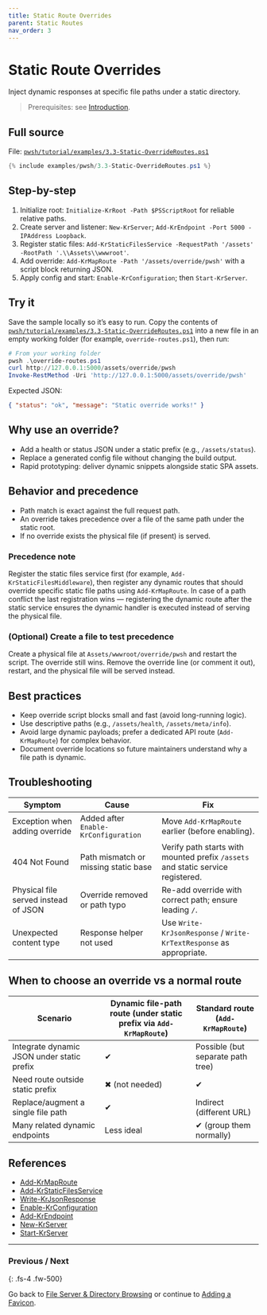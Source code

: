 ```yaml
---
title: Static Route Overrides
parent: Static Routes
nav_order: 3
---
```


# Static Route Overrides

Inject dynamic responses at specific file paths under a static directory.

> Prerequisites: see [Introduction][Introduction].

## Full source

File: [`pwsh/tutorial/examples/3.3-Static-OverrideRoutes.ps1`][3.3-Static-OverrideRoutes.ps1]

```powershell
{% include examples/pwsh/3.3-Static-OverrideRoutes.ps1 %}
```

## Step-by-step

1. Initialize root: `Initialize-KrRoot -Path $PSScriptRoot` for reliable relative paths.
2. Create server and listener: `New-KrServer`; `Add-KrEndpoint -Port 5000 -IPAddress Loopback`.
3. Register static files: `Add-KrStaticFilesService -RequestPath '/assets' -RootPath '.\\Assets\\wwwroot'`.
4. Add override: `Add-KrMapRoute -Path '/assets/override/pwsh'` with a script block returning JSON.
5. Apply config and start: `Enable-KrConfiguration`; then `Start-KrServer`.

## Try it

Save the sample locally so it’s easy to run. Copy the contents of
[`pwsh/tutorial/examples/3.3-Static-OverrideRoutes.ps1`][3.3-Static-OverrideRoutes.ps1]
into a new file in an empty working folder (for example, `override-routes.ps1`), then run:

```powershell
# From your working folder
pwsh .\override-routes.ps1
curl http://127.0.0.1:5000/assets/override/pwsh
Invoke-RestMethod -Uri 'http://127.0.0.1:5000/assets/override/pwsh'
```

Expected JSON:

```json
{ "status": "ok", "message": "Static override works!" }
```

## Why use an override?

- Add a health or status JSON under a static prefix (e.g., `/assets/status`).
- Replace a generated config file without changing the build output.
- Rapid prototyping: deliver dynamic snippets alongside static SPA assets.

## Behavior and precedence

- Path match is exact against the full request path.
- An override takes precedence over a file of the same path under the static root.
- If no override exists the physical file (if present) is served.

### Precedence note

Register the static files service first (for example,
`Add-KrStaticFilesMiddleware`), then register any dynamic routes that should
override specific static file paths using `Add-KrMapRoute`. In case of a path
conflict the last registration wins — registering the dynamic route after the
static service ensures the dynamic handler is executed instead of serving the
physical file.

### (Optional) Create a file to test precedence

Create a physical file at `Assets/wwwroot/override/pwsh` and restart the script. The override still wins.
Remove the override line (or comment it out), restart, and the physical file will be served instead.

## Best practices

- Keep override script blocks small and fast (avoid long-running logic).
- Use descriptive paths (e.g., `/assets/health`, `/assets/meta/info`).
- Avoid large dynamic payloads; prefer a dedicated API route (`Add-KrMapRoute`) for complex behavior.
- Document override locations so future maintainers understand why a file path is dynamic.

## Troubleshooting

| Symptom                              | Cause                                | Fix                                                                             |
|--------------------------------------|--------------------------------------|---------------------------------------------------------------------------------|
| Exception when adding override       | Added after `Enable-KrConfiguration` | Move `Add-KrMapRoute` earlier (before enabling).                                |
| 404 Not Found                        | Path mismatch or missing static base | Verify path starts with mounted prefix `/assets` and static service registered. |
| Physical file served instead of JSON | Override removed or path typo        | Re-add override with correct path; ensure leading `/`.                          |
| Unexpected content type              | Response helper not used             | Use `Write-KrJsonResponse` / `Write-KrTextResponse` as appropriate.             |

## When to choose an override vs a normal route

| Scenario                                   | Dynamic file-path route (under static prefix via `Add-KrMapRoute`) | Standard route (`Add-KrMapRoute`) |
|--------------------------------------------|---------------------------------------------------------------------|-----------------------------------|
| Integrate dynamic JSON under static prefix | ✔                                                                   | Possible (but separate path tree) |
| Need route outside static prefix           | ✖ (not needed)                                                      | ✔                                 |
| Replace/augment a single file path         | ✔                                                                   | Indirect (different URL)          |
| Many related dynamic endpoints             | Less ideal                                                          | ✔ (group them normally)           |

## References

- [Add-KrMapRoute][Add-KrMapRoute]
- [Add-KrStaticFilesService][Add-KrStaticFilesService]
- [Write-KrJsonResponse][Write-KrJsonResponse]
- [Enable-KrConfiguration][Enable-KrConfiguration]
- [Add-KrEndpoint][Add-KrEndpoint]
- [New-KrServer][New-KrServer]
- [Start-KrServer][Start-KrServer]

---

### Previous / Next

{: .fs-4 .fw-500}

Go back to [File Server & Directory Browsing][Previous] or continue to [Adding a Favicon][Next].

[3.3-Static-OverrideRoutes.ps1]: /pwsh/tutorial/examples/3.3-Static-OverrideRoutes.ps1
[Add-KrMapRoute]: /pwsh/cmdlets/Add-KrMapRoute
[Add-KrStaticFilesService]: /pwsh/cmdlets/Add-KrStaticFilesService
[Write-KrJsonResponse]: /pwsh/cmdlets/Write-KrJsonResponse
[Enable-KrConfiguration]: /pwsh/cmdlets/Enable-KrConfiguration
[Add-KrEndpoint]: /pwsh/cmdlets/Add-KrEndpoint
[New-KrServer]: /pwsh/cmdlets/New-KrServer
[Start-KrServer]: /pwsh/cmdlets/Start-KrServer
[Previous]: ./2.File-Server
[Next]: ./4.Favicon
[Introduction]: ../1.introduction/index#prerequisites
